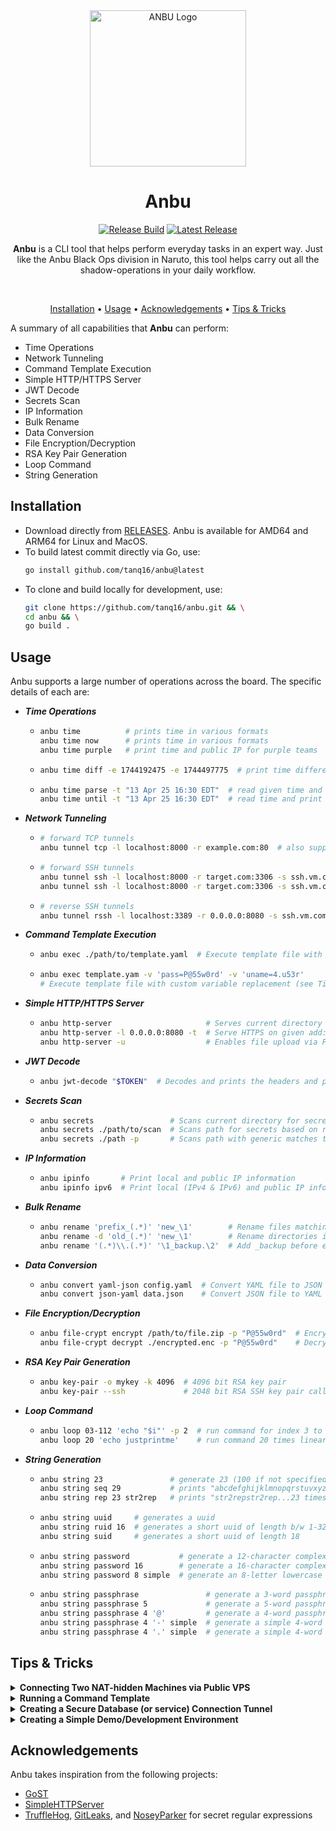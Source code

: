 <div align="center">
  <img src=".github/assets/logo.png" alt="ANBU Logo" width="250"/>

  <h1 align="center">Anbu</h1>

  <a href="https://github.com/tanq16/anbu/actions/workflows/release.yml"><img src="https://github.com/tanq16/anbu/actions/workflows/release.yml/badge.svg" alt="Release Build"></a>&nbsp;<a href="https://github.com/tanq16/anbu/releases/latest"><img src="https://img.shields.io/github/v/release/tanq16/anbu" alt="Latest Release"></a><br>

  <p><b>Anbu</b> is a CLI tool that helps perform everyday tasks in an expert way. Just like the Anbu Black Ops division in Naruto, this tool helps carry out all the shadow-operations in your daily workflow.</p><br>
  
  <a href="#installation">Installation</a> &bull; <a href="#usage">Usage</a> &bull; <a href="#acknowledgements">Acknowledgements</a> &bull; <a href="#tips--tricks">Tips & Tricks</a><br>
</div>

A summary of all capabilities that **Anbu** can perform:

- Time Operations
- Network Tunneling
- Command Template Execution
- Simple HTTP/HTTPS Server
- JWT Decode
- Secrets Scan
- IP Information
- Bulk Rename
- Data Conversion
- File Encryption/Decryption
- RSA Key Pair Generation
- Loop Command
- String Generation

## Installation

- Download directly from [RELEASES](https://github.com/Tanq16/anbu/releases). Anbu is available for AMD64 and ARM64 for Linux and MacOS.
- To build latest commit directly via Go, use:
  ```bash
  go install github.com/tanq16/anbu@latest
  ```
- To clone and build locally for development, use:
  ```bash
  git clone https://github.com/tanq16/anbu.git && \
  cd anbu && \
  go build .
  ```

## Usage

Anbu supports a large number of operations across the board. The specific details of each are:

- ***Time Operations***
  - ```bash
    anbu time          # prints time in various formats
    anbu time now      # prints time in various formats
    anbu time purple   # print time and public IP for purple teams
    ```
  - ```bash
    anbu time diff -e 1744192475 -e 1744497775  # print time difference between 2 epochs
    ```
  - ```bash
    anbu time parse -t "13 Apr 25 16:30 EDT"  # read given time and print in multiple formats
    anbu time until -t "13 Apr 25 16:30 EDT"  # read time and print difference from now
    ```
- ***Network Tunneling***
  - ```bash
    # forward TCP tunnels
    anbu tunnel tcp -l localhost:8000 -r example.com:80  # also supports --tls
    ```
  - ```bash
    # forward SSH tunnels
    anbu tunnel ssh -l localhost:8000 -r target.com:3306 -s ssh.vm.com:22 -u bob -p "builder"
    anbu tunnel ssh -l localhost:8000 -r target.com:3306 -s ssh.vm.com:22 -u bob -k ~/.ssh/mykey
    ```
  - ```bash
    # reverse SSH tunnels
    anbu tunnel rssh -l localhost:3389 -r 0.0.0.0:8080 -s ssh.vm.com:22 -u bob -p "builder"
    ```
- ***Command Template Execution***
  - ```bash
    anbu exec ./path/to/template.yaml  # Execute template file with commands as steps
    ```
  - ```bash
    anbu exec template.yam -v 'pass=P@55w0rd' -v 'uname=4.u53r'
    # Execute template file with custom variable replacement (see Tips for more information)
    ```
- ***Simple HTTP/HTTPS Server***
  - ```bash
    anbu http-server                     # Serves current directory on http://localhost:8000
    anbu http-server -l 0.0.0.0:8080 -t  # Serve HTTPS on given add:port with a self-signed cert
    anbu http-server -u                  # Enables file upload via PUT requests
    ```
- ***JWT Decode***
  - ```bash
    anbu jwt-decode "$TOKEN"  # Decodes and prints the headers and payload values in a table
    ```
- ***Secrets Scan***
  - ```bash
    anbu secrets                 # Scans current directory for secrets based on regex matches
    anbu secrets ./path/to/scan  # Scans path for secrets based on regex matches
    anbu secrets ./path -p       # Scans path with generic matches table (maybe false positive)
    ```
- ***IP Information***
  - ```bash
    anbu ipinfo       # Print local and public IP information
    anbu ipinfo ipv6  # Print local (IPv4 & IPv6) and public IP information
    ```
- ***Bulk Rename***
  - ```bash
    anbu rename 'prefix_(.*)' 'new_\1'        # Rename files matching regex pattern
    anbu rename -d 'old_(.*)' 'new_\1'        # Rename directories instead of files
    anbu rename '(.*)\\.(.*)' '\1_backup.\2'  # Add _backup before extension
    ```
- ***Data Conversion***
  - ```bash
    anbu convert yaml-json config.yaml  # Convert YAML file to JSON
    anbu convert json-yaml data.json    # Convert JSON file to YAML
    ```
- ***File Encryption/Decryption***
  - ```bash
    anbu file-crypt encrypt /path/to/file.zip -p "P@55w0rd"  # Encrypt a file
    anbu file-crypt decrypt ./encrypted.enc -p "P@55w0rd"    # Decrypt a file
    ```
- ***RSA Key Pair Generation***
  - ```bash
    anbu key-pair -o mykey -k 4096  # 4096 bit RSA key pair
    anbu key-pair --ssh             # 2048 bit RSA SSH key pair called anbu-key.*
    ```
- ***Loop Command***
  - ```bash
    anbu loop 03-112 'echo "$i"' -p 2  # run command for index 3 to 112 as 003, 004, ...
    anbu loop 20 'echo justprintme'    # run command 20 times linearly
    ```
- ***String Generation***
  - ```bash
    anbu string 23               # generate 23 (100 if not specified) random alphanumeric chars
    anbu string seq 29           # prints "abcdefghijklmnopqrstuvxyz" until desired length
    anbu string rep 23 str2rep   # prints "str2repstr2rep...23 times"
    ```
  - ```bash
    anbu string uuid     # generates a uuid
    anbu string ruid 16  # generates a short uuid of length b/w 1-32
    anbu string suid     # generates a short uuid of length 18
    ```
  - ```bash
    anbu string password           # generate a 12-character complex password
    anbu string password 16        # generate a 16-character complex password
    anbu string password 8 simple  # generate an 8-letter lowercase password
    ```
  - ```bash
    anbu string passphrase               # generate a 3-word passphrase with hyphens
    anbu string passphrase 5             # generate a 5-word passphrase with hyphens
    anbu string passphrase 4 '@'         # generate a 4-word passphrase with period separators
    anbu string passphrase 4 '-' simple  # generate a simple 4-word lowercase passphrase
    anbu string passphrase 4 '.' simple  # generate a simple 4-word passphrase with numbers and capitalization
    ```

## Tips & Tricks

<details>
<summary><b>Connecting Two NAT-hidden Machines via Public VPS</b></summary>

*Machine A* &rarr;
```bash
anbu tunnel rssh -l localhost:3389 -r 0.0.0.0:8001 -s vps.example.com:22 -u bob -p builder
```

*Machine B* &rarr;
```bash
anbu tunnel ssh -l localhost:3389 -r localhost:8001 -s vps.example.com:22 -u bob -p builder
```

Now, connecting to `localhost:3389` on Machine B will allow access to Machine A's 3389.

</details>

<details>
<summary><b>Running a Command Template</b></summary>

A command template needs to be in the form of a YAML template. Variables can be declared inline as well as within the template. A variable `var` for example, should be used as `{{.var}}` in the command string.

An example of a template is as follows:

```yaml
name: "Project Backup"
description: "Creates a timestamped backup of a project directory"
variables:
  backup_dir: "/home/tanq/testrepo"
  exclude_patterns: ".git,*.log"

steps:
  - name: "Clone project"
    command: "git clone https://github.com/tanq16/danzo {{.backup_dir}}"

  - name: "Build Project"
    command: "cd {{.backup_dir}} && go build -ldflags='-s -w' ."

  - name: "Get current timestamp"
    command: "timestamp=$(date +%Y%m%d_%H%M%S) && echo $timestamp > {{.backup_dir}}/anbu_backup_timestamp.txt && echo '{{.exclude_patterns}}' > {{.backup_dir}}/anbu_exclude_patterns.txt"

  - name: "Create backup archive"
    command: "cd {{.project_dir}} && tar --exclude-from={{.backup_dir}}/anbu_exclude_patterns.txt -czf backup_$(cat {{.backup_dir}}/anbu_backup_timestamp.txt).tar.gz {{.backup_dir}}"

  - name: "List created backup"
    command: "ls -lh {{.project_dir}}/*.tar.gz"

  - name: "Cleanup temporary files"
    command: "rm /tmp/anbu_backup_timestamp.txt /tmp/anbu_exclude_patterns.txt" # used non-existent for demo
    ignore_errors: true

```

The template can then be executed as:

```bash
anbu exec template.yaml -v 'project_dir=/opt/backups'
```

</details>

<details>
<summary><b>Creating a Secure Database (or service) Connection Tunnel</b></summary>

When working with remote databases or services that don't allow direct access, this method can enable connections. Create an SSH tunnel to the database server:

```bash
anbu tunnel ssh -l localhost:3306 -r db.internal.network:3306 -s jumpbox.vpn.com:22 -u bob -p builder
```

Now, connect your database client to localhost:3306, which will forward requests via the SSH forward proxy through the jumphost:

```bash
mysql -u dbuser -p -h localhost -P 3306
```

This allows a connection to restricted databases while maintaining security best practices.

</details>

<details>
<summary><b>Creating a Simple Demo/Development Environment</b></summary>

For quickly sharing a local development site with someone:

```bash
# Start your local development server on port 3000
# Then create a tunnel from your public VPS to your local machine
anbu tunnel rtcp -l localhost:3000 -r public-vps.example.com:8080 -t

# Anyone can now access your local site at http://public-vps.example.com:8080
```

The `-t` flag enables TLS encryption for better security.

</details>

## Acknowledgements

Anbu takes inspiration from the following projects:

- [GoST](https://github.com/ginuerzh/gost)
- [SimpleHTTPServer](https://github.com/projectdiscovery/simplehttpserver)
- [TruffleHog](https://github.com/trufflesecurity/trufflehog), [GitLeaks](https://github.com/gitleaks/gitleaks), and [NoseyParker](https://github.com/praetorian-inc/noseyparker) for secret regular expressions
